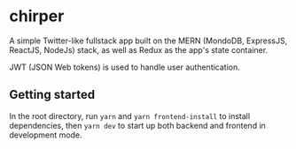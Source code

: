 # chirper

A simple Twitter-like fullstack app built on the MERN (MondoDB, ExpressJS, ReactJS, NodeJs) stack, as well as Redux as the app's state container.

JWT (JSON Web tokens) is used to handle user authentication.

## Getting started

In the root directory, run `yarn` and `yarn frontend-install` to install dependencies, then `yarn dev` to start up both backend and frontend in development mode.




